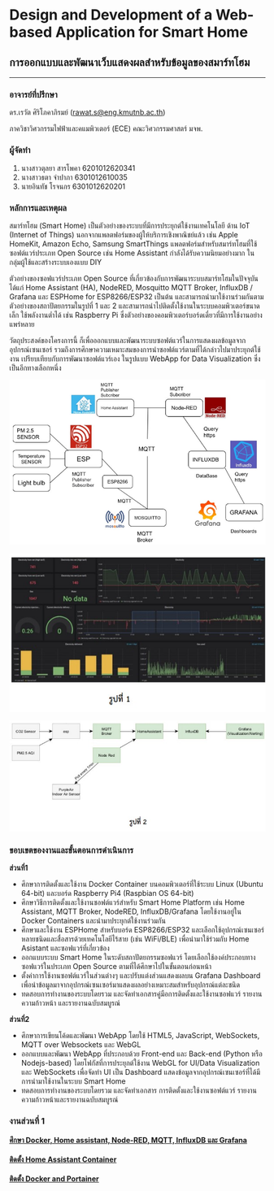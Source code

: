 # Design and Development of a Web-based Application for Smart Home
## การออกแบบและพัฒนาเว็บแสดงผลสำหรับข้อมูลของสมาร์ทโฮม
---
### __อาจารย์ที่ปรึกษา__
ดร.เรวัต ศิริโภคาภิรมย์ (rawat.s@eng.kmutnb.ac.th)   

ภาควิชาวิศวกรรมไฟฟ้าและคแมพิวเตอร์ (ECE) คณะวิศวกรรมศาสตร์ มจพ.  
### __ผู้จัดทำ__  
1. นางสาวตุลยา 	สารโพคา	 6201012620341  
1. นางสาวธตา	จำปาภา 	 6301012610035  
1. นายอินทัช	     	โรจนกร  	 6301012620201  



### __หลักการและเหตุผล__
สมาร์ทโฮม (Smart Home) เป็นตัวอย่างของระบบที่มีการประยุกต์ใช้งานเทคโนโลยี ด้าน IoT (Internet of Things) นอกจากแพลตฟอร์มของผู้ให้บริการเชิงพาณิชย์แล้ว เช่น Apple HomeKit, Amazon Echo, Samsung SmartThings แพลตฟอร์มสำหรับสมาร์ทโฮมที่ใช้ซอฟต์แวร์ประเภท Open Source เช่น Home Assistant กำลังได้รับความนิยมอย่างมาก ในกลุ่มผู้ใช้และสร้างระบบเองแบบ DIY


ตัวอย่างของซอฟแวร์ประเภท Open Source ที่เกี่ยวข้องกับการพัฒนาระบบสมาร์ทโฮมในปัจจุบัน ได้แก่ Home Assistant (HA), NodeRED, Mosquitto MQTT Broker, InfluxDB / Grafana และ ESPHome for ESP8266/ESP32 เป็นต้น และสามารถนำมาใช้งานร่วมกันตามตัวอย่างของสถาปัตยกรรมในรูปที่ 1 และ 2 และสามารถนำไปติดตั้งใช้งานในระบบคอมพิวเตอร์ขนาดเล็ก ใช้พลังงานต่ำได้ เช่น Raspberry Pi ซึ่งตัวอย่างของคอมพิวเตอร์บอร์ดเดี่ยวที่มีการใช้งานอย่างแพร่หลาย


วัตถุประสงค์ของโครงการนี้ ก็เพื่อออกแบบและพัฒนาระบบซอฟต์แวร์ในการแสดงผลข้อมูลจากอุปกรณ์เซนเซอร์ รวมถึงการศึกษาความเหมาะสมของการนำซอฟต์แวร์ตามที่ได้กล่าวไปมาประยุกต์ใช้งาน เปรียบเทียบกับการพัฒนาซอฟต์แวร์เอง ในรูปแบบ WebApp for Data Visualization ซึ่งเป็นอีกทางเลือกหนึ่ง

<p align="center">
  <img src="picture/diagram.jpg" alt="diagram" width="650" heigh="650"/>
</p>

<p align="center">
  <img src="picture/รูปที่1.jpg" alt="รูปที่1" width="650" heigh="650"/>
</p>

<p align="center">
  <img src="picture/รูปที่2.jpg" alt="รูปที่2" width="650" heigh="650"/>
</p>

### __ขอบเขตของงานและขั้นตอนการดำเนินการ__

__ส่วนที่1__
* ศึกษาการติดตั้งและใช้งาน Docker Container บนคอมพิวเตอร์ที่ใช้ระบบ Linux (Ubuntu 64-bit) และบอร์ด Raspberry Pi4 (Raspbian OS 64-bit)
* ศึกษาวิธีการติดตั้งและใช้งานซอฟต์แวร์สำหรับ Smart Home Platform เช่น Home Assistant, MQTT Broker, NodeRED, InfluxDB/Grafana โดยใช้งานอยู่ใน Docker Containers และนำมาประยุกต์ใช้งานร่วมกัน
* ศึกษาและใช้งาน ESPHome สำหรับบอร์ด ESP8266/ESP32 และเลือกใช้อุปกรณ์เซนเซอร์หลายชนิดและสื่อสารด้วยเทคโนโลยีไร้สาย (เช่น WiFi/BLE) เพื่อนำมาใช้ร่วมกับ Home Asistant และซอฟแวร์ที่เกี่ยวข้อง
* ออกแบบระบบ Smart Home ในระดับสถาปัตยกรรมซอฟแวร์ โดยเลือกใช้องค์ประกอบทางซอฟแวร์ในประเภท Open Source ตามที่ได้ศึกษาไปในขั้นตอนก่อนหน้า
* ตั้งค่าการใช้งานซอฟต์แวร์ในส่วนต่างๆ และปรับแต่งส่วนแสดงผลบน Grafana Dashboard เพื่อนำข้อมูลมาจากอุปกรณ์เซนเซอร์มาแสดงผลอย่างเหมาะสมสำหรับอุปกรณ์แต่ละชนิด
* ทดสอบการทำงานของระบบโดยรวม และจัดทำเอกสารคู่มือการติดตั้งและใช้งานซอฟแวร์ รายงานความก้าวหน้า และรายงานฉบับสมบูรณ์


__ส่วนที่2__
* ศึกษาการเขียนโค้ดและพัฒนา WebApp โดยใช้ HTML5, JavaScript, WebSockets, MQTT over Websockets และ  WebGL
* ออกแบบและพัฒนา WebApp  ที่ประกอบด้วย Front-end และ Back-end (Python หรือ Nodejs-based) โดยโฟกัสที่การประยุกต์ใช้งาน WebGL for UI/Data Visualization และ WebSockets เพื่อจัดทำ UI เป็น Dashboard  แสดงข้อมูลจากอุปกรณ์เซนเซอร์ที่ได้มีการนำมาใช้งานในระบบ Smart Home
* ทดสอบการทำงานของระบบโดยรวม และจัดทำเอกสาร การติดตั้งและใช้งานซอฟต์แวร์ รายงานความก้าวหน้าและรายงานฉบับสมบูรณ์ 


<!-- __ข้อสังเกต__
* __งานส่วนที่1__ จะเกี่ยวข้องกับการศึกษาและใช้งานซอฟแวร์หลายชนิด ไม่เน้นเขียนโค้ด แต่จะเน้นที่การติดตั้งและตั้งค่าใช้งานซอฟแวร์ให้ถูกต้องและเหมาะสม เป็นงานในลักษณะ System Admin & Configuration และก็จะมีส่วนที่เกี่ยวข้องกับระบบสมองกลฝังตัวด้วย โดยสามารถใช้งาน ESPHome  ซึ่งทำให้ใช้งานได้ง่ายกว่าการเขียนโค้ดสำหรับบอร์ด ESP8266/ESP32 เองทั้งหมด
* __งานส่วนที่2__ จะเกี่ยวข้องกับการพัฒนาระบบ WebApp ซึ่งมีทั้ง Front-End และ Back-End (Fullstack) เพื่อจัดทำ Customized Dashboard แสดงข้อมูลจากอุปกรณ์เซนเซอร์ (เป็นตัวเลือกเชิงเปรียบเทียบกับการใช้ซอฟต์แวร์ เช่น Grafana แต่อาจจะดูซับซ้อนน้อยกว่า) ดังนั้นลักษณะของงานจึงจะเกี่ยวข้องเกี่ยวข้องกับการเขียนโค้ดมากกว่าส่วนที่ 1 และเป็นงานในลักษณะ Web App Development -->


### งานส่วนที่ 1

#### [ศึกษา Docker, Home assistant, Node-RED, MQTT, InfluxDB และ Grafana](https://tunlaya-sanphokha.github.io/Project-Logbook.github.io/link.html)
#### [ติดตั้ง Home Assistant Container](https://tunlaya-sanphokha.github.io/Project-Logbook.github.io/Install_HomeAssistantContainer.html)
#### [ติดตั้ง Docker and Portainer](https://tunlaya-sanphokha.github.io/Project-Logbook.github.io/Install_DockerAndPortainer.html)


